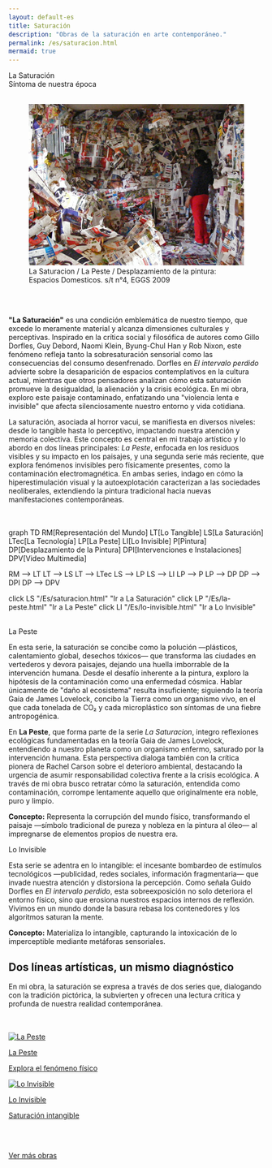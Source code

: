 ```yaml
---
layout: default-es
title: Saturación
description: "Obras de la saturación en arte contemporáneo."
permalink: /es/saturacion.html
mermaid: true
---
```


<div class="titulo">La Saturación</div>
<div class="subtitulo">Síntoma de nuestra época</div>
<br>

<figure class="imagen-con-caption">
  <img src="/assets/img/la-saturacion-cocina-cubierta-086.jpg" alt="La Saturación - Manifestación del Exceso" loading="lazy">
  <figcaption>La Saturacion / La Peste / Desplazamiento de la pintura: Espacios Domesticos. s/t n°4, EGGS 2009</figcaption>
</figure>
<br><br>
<div class="parrafo">
  <p>
    <strong>"La Saturación"</strong> es una condición emblemática de nuestro tiempo, que excede lo meramente material y alcanza dimensiones culturales y perceptivas. Inspirado en la crítica social y filosófica de autores como Gillo Dorfles, Guy Debord, Naomi Klein, Byung-Chul Han y Rob Nixon, este fenómeno refleja tanto la sobresaturación sensorial como las consecuencias del consumo desenfrenado. Dorfles en <em>El intervalo perdido</em> advierte sobre la desaparición de espacios contemplativos en la cultura actual, mientras que otros pensadores analizan cómo esta saturación promueve la desigualdad, la alienación y la crisis ecológica. En mi obra, exploro este paisaje contaminado, enfatizando una "violencia lenta e invisible" que afecta silenciosamente nuestro entorno y vida cotidiana.
  </p>
  <p>
    La saturación, asociada al horror vacui, se manifiesta en diversos niveles: desde lo tangible hasta lo perceptivo, impactando nuestra atención y memoria colectiva. Este concepto es central en mi trabajo artístico y lo abordo en dos líneas principales: <em>La Peste</em>, enfocada en los residuos visibles y su impacto en los paisajes, y una segunda serie más reciente, que explora fenómenos invisibles pero físicamente presentes, como la contaminación electromagnética. En ambas series, indago en cómo la hiperestimulación visual y la autoexplotación caracterizan a las sociedades neoliberales, extendiendo la pintura tradicional hacia nuevas manifestaciones contemporáneas.
  </p>

</div>
<br><br>
<div class="mermaid">
graph TD
  RM[Representación del Mundo]
  LT[Lo Tangible]
  LS[La Saturación]
  LTec[La Tecnología]
  LP[La Peste]
  LI[Lo Invisible]
  P[Pintura]
  DP[Desplazamiento de la Pintura]
  DPI[Intervenciones e Instalaciones]
  DPV[Video Multimedia]

  RM --> LT
  LT --> LS
  LT --> LTec
  LS --> LP
  LS --> LI
  LP --> P
  LP --> DP
  DP --> DPI
  DP --> DPV

  click LS "/Es/saturacion.html" "Ir a La Saturación"
  click LP "/Es/la-peste.html" "Ir a La Peste"
  click LI "/Es/lo-invisible.html" "Ir a Lo Invisible"
</div>
<br>
<div class="subtitulo">La Peste</div>

<div class="parrafo">
  <p>
    En esta serie, la saturación se concibe como la polución —plásticos, calentamiento global, desechos tóxicos— que transforma las ciudades en vertederos y devora paisajes, dejando una huella imborrable de la intervención humana. Desde el desafío inherente a la pintura, exploro la hipótesis de la contaminación como una enfermedad cósmica. Hablar únicamente de "daño al ecosistema" resulta insuficiente; siguiendo la teoría Gaia de James Lovelock, concibo la Tierra como un organismo vivo, en el que cada tonelada de CO₂ y cada microplástico son síntomas de una fiebre antropogénica.
  </p>  <p>
    En <strong>La Peste</strong>, que forma parte de la serie <em>La Saturacion</em>, integro reflexiones ecológicas fundamentadas en la teoría Gaia de James Lovelock, entendiendo a nuestro planeta como un organismo enfermo, saturado por la intervención humana. Esta perspectiva dialoga también con la crítica pionera de Rachel Carson sobre el deterioro ambiental, destacando la urgencia de asumir responsabilidad colectiva frente a la crisis ecológica. A través de mi obra busco retratar cómo la saturación, entendida como contaminación, corrompe lentamente aquello que originalmente era noble, puro y limpio.
  </p>
  <p>
    <strong>Concepto:</strong> Representa la corrupción del mundo físico, transformando el paisaje —símbolo tradicional de pureza y nobleza en la pintura al óleo— al impregnarse de elementos propios de nuestra era.
  </p>
</div>

<div class="subtitulo">Lo Invisible</div>

<div class="parrafo">
  <p>
    Esta serie se adentra en lo intangible: el incesante bombardeo de estímulos tecnológicos —publicidad, redes sociales, información fragmentaria— que invade nuestra atención y distorsiona la percepción. Como señala Guido Dorfles en <em>El intervalo perdido</em>, esta sobreexposición no solo deteriora el entorno físico, sino que erosiona nuestros espacios internos de reflexión. Vivimos en un mundo donde la basura rebasa los contenedores y los algoritmos saturan la mente.
  </p>
  <p>
    <strong>Concepto:</strong> Materializa lo intangible, capturando la intoxicación de lo imperceptible mediante metáforas sensoriales.
  </p>
</div>

<h2 class="parrafo">Dos líneas artísticas, un mismo diagnóstico</h2>

<div class="parrafo">
  <p>
    En mi obra, la saturación se expresa a través de dos series que, dialogando con la tradición pictórica, la subvierten y ofrecen una lectura crítica y profunda de nuestra realidad contemporánea.
  </p>
</div>
<br><br>
<div class="button-container">
  <a href="/Es/la-peste.html" class="fancy-button">
    <div class="button-content">
      <img src="/Es/assets/img/la-peste.gif" alt="La Peste" loading="lazy">
      <p class="title">La Peste</p>
      <p class="subtitle">Explora el fenómeno físico</p>
    </div>
  </a>
  <a href="/Es/lo-invisible.html" class="fancy-button">
    <div class="button-content">
      <img src="/Es/assets/img/lo-invisible.gif" alt="Lo Invisible" loading="lazy">
      <p class="title">Lo Invisible</p>
      <p class="subtitle">Saturación intangible</p>
    </div>
  </a>
</div>
<br><br>

<a href="/Es/obras.html" class="enlace">Ver más obras</a>
